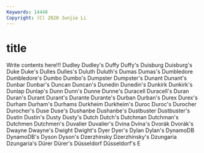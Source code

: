 ```yaml
---
Keywords: 14448
Copyright: (C) 2020 Junjie Li
---
```


# title

Write contents here!!!
Dudley
Dudley's 
Duffy 
Duffy's 
Duisburg 
Duisburg's 
Duke 
Duke's 
Dulles 
Dulles's 
Duluth
Duluth's 
Dumas 
Dumas's 
Dumbledore 
Dumbledore's 
Dumbo 
Dumbo's 
Dumpster 
Dumpster's 
Dunant
Dunant's 
Dunbar 
Dunbar's 
Duncan 
Duncan's 
Dunedin 
Dunedin's 
Dunkirk 
Dunkirk's 
Dunlap
Dunlap's 
Dunn 
Dunn's 
Dunne 
Dunne's 
Duracell 
Duracell's 
Duran 
Duran's 
Durant
Durant's 
Durante 
Durante's 
Durban 
Durban's 
Durex 
Durex's 
Durham 
Durham's 
Durhams
Durkheim 
Durkheim's 
Duroc 
Duroc's 
Durocher 
Durocher's 
Duse 
Duse's 
Dushanbe 
Dushanbe's
Dustbuster 
Dustbuster's 
Dustin 
Dustin's 
Dusty 
Dusty's 
Dutch 
Dutch's 
Dutchman 
Dutchman's
Dutchmen 
Dutchmen's 
Duvalier 
Duvalier's 
Dvina 
Dvina's 
Dvorák 
Dvorák's 
Dwayne 
Dwayne's
Dwight 
Dwight's 
Dyer 
Dyer's 
Dylan 
Dylan's 
DynamoDB 
DynamoDB's 
Dyson 
Dyson's
Dzerzhinsky 
Dzerzhinsky's 
Dzungaria 
Dzungaria's 
Dürer 
Dürer's 
Düsseldorf 
Düsseldorf's 
E 
